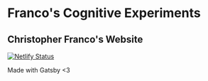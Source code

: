 # Franco's Cognitive Experiments

## Christopher Franco's Website

[![Netlify Status](https://api.netlify.com/api/v1/badges/644b880f-b759-48f7-b125-d329624207a9/deploy-status)](https://app.netlify.com/sites/fervent-lumiere-d4cc2c/deploys)

Made with Gatsby <3